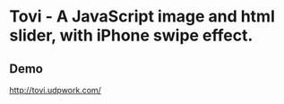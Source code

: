 # Tovi - A JavaScript image and html slider, with iPhone swipe effect.

## Demo

http://tovi.udpwork.com/
